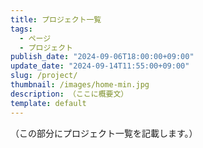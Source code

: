 ```yaml
---
title: プロジェクト一覧
tags: 
  - ページ
  - プロジェクト
publish_date: "2024-09-06T18:00:00+09:00"
update_date: "2024-09-14T11:55:00+09:00"
slug: /project/
thumbnail: /images/home-min.jpg
description: （ここに概要文）
template: default
---
```


（この部分にプロジェクト一覧を記載します。）
